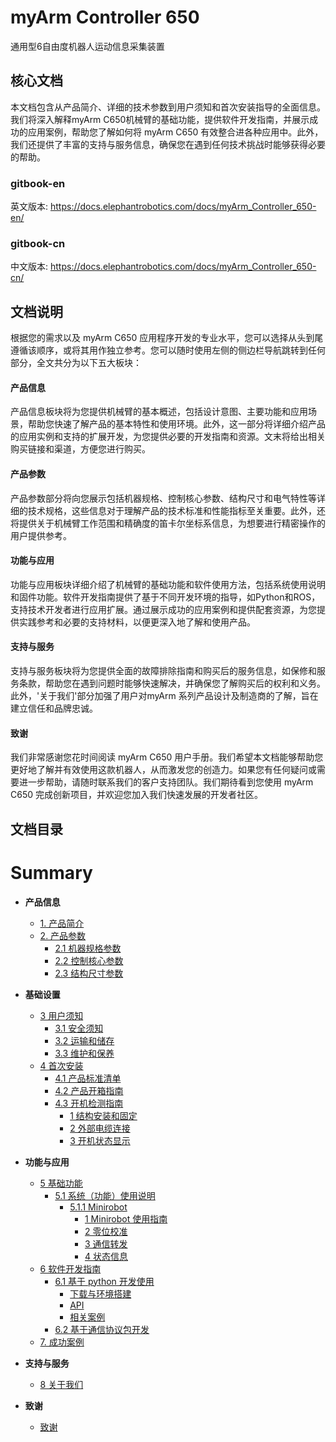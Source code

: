 # myArm Controller 650
通用型6自由度机器人运动信息采集装置    

核心文档
---

本文档包含从产品简介、详细的技术参数到用户须知和首次安装指导的全面信息。我们将深入解释myArm C650机械臂的基础功能，提供软件开发指南，并展示成功的应用案例，帮助您了解如何将 myArm C650 有效整合进各种应用中。此外，我们还提供了丰富的支持与服务信息，确保您在遇到任何技术挑战时能够获得必要的帮助。
### gitbook-en
英文版本: https://docs.elephantrobotics.com/docs/myArm_Controller_650-en/
### gitbook-cn
中文版本: https://docs.elephantrobotics.com/docs/myArm_Controller_650-cn/

文档说明
---

根据您的需求以及 myArm C650 应用程序开发的专业水平，您可以选择从头到尾遵循该顺序，或将其用作独立参考。您可以随时使用左侧的侧边栏导航跳转到任何部分，全文共分为以下五大板块：

#### 产品信息
产品信息板块将为您提供机械臂的基本概述，包括设计意图、主要功能和应用场景，帮助您快速了解产品的基本特性和使用环境。此外，这一部分将详细介绍产品的应用实例和支持的扩展开发，为您提供必要的开发指南和资源。文末将给出相关购买链接和渠道，方便您进行购买。

#### 产品参数
产品参数部分将向您展示包括机器规格、控制核心参数、结构尺寸和电气特性等详细的技术规格，这些信息对于理解产品的技术标准和性能指标至关重要。此外，还将提供关于机械臂工作范围和精确度的笛卡尔坐标系信息，为想要进行精密操作的用户提供参考。

#### 功能与应用
功能与应用板块详细介绍了机械臂的基础功能和软件使用方法，包括系统使用说明和固件功能。软件开发指南提供了基于不同开发环境的指导，如Python和ROS，支持技术开发者进行应用扩展。通过展示成功的应用案例和提供配套资源，为您提供实践参考和必要的支持材料，以便更深入地了解和使用产品。

#### 支持与服务
支持与服务板块将为您提供全面的故障排除指南和购买后的服务信息，如保修和服务条款，帮助您在遇到问题时能够快速解决，并确保您了解购买后的权利和义务。此外，'关于我们'部分加强了用户对myArm 系列产品设计及制造商的了解，旨在建立信任和品牌忠诚。

#### 致谢
我们非常感谢您花时间阅读 myArm C650 用户手册。我们希望本文档能够帮助您更好地了解并有效使用这款机器人，从而激发您的创造力。如果您有任何疑问或需要进一步帮助，请随时联系我们的客户支持团队。我们期待看到您使用 myArm C650 完成创新项目，并欢迎您加入我们快速发展的开发者社区。


文档目录  
---
# Summary

- **产品信息**

  - [1. 产品简介](2-ProductInformation/1-ProductIntroduction/1-ProductIntroduction.md)
  - [2. 产品参数](2-ProductInformation/2-ProductParameters/README.md)
    - [2.1 机器规格参数](2-ProductInformation/2-ProductParameters/2.1-MachineSpecifications/2.1.1-MachineSpecifications.md)
    - [2.2 控制核心参数](2-ProductInformation/2-ProductParameters/2.2-ControlCoreParameters/2.2.1-ControlCoreParameter.md)
    - [2.3 结构尺寸参数](2-ProductInformation/2-ProductParameters/2.3-StructuralSizeParameters/2.3.1-StructureParameter.md)
      <!-- - [2.4 电气特性参数]() -->
      <!-- - [2.5 笛卡尔坐标系]() -->

- **基础设置**

  - [3 用户须知](3-BasicSettings/3-UserInstructions/README.md)
    - [3.1 安全须知](3-BasicSettings/3-UserInstructions/3.1-SafetyInstructions/1-SafetyInstruction.md)
    - [3.2 运输和储存](3-BasicSettings/3-UserInstructions/3.2-TransportAndStorage/1-TransportandStorage.md)
    - [3.3 维护和保养](3-BasicSettings/3-UserInstructions/3.3-MaintenanceAndCare/1-MaintenanceandCare.md)
    <!-- - [3.4 常见问题解决]() -->
  - [4 首次安装](3-BasicSettings/4-FirstTimeInstallation/4.1-ProductStandardList/4.1.1-List.md)
    - [4.1 产品标准清单](3-BasicSettings/4-FirstTimeInstallation/4.1-ProductStandardList/4.1.1-List.md)
    - [4.2 产品开箱指南](3-BasicSettings/4-FirstTimeInstallation/4.2-ProductUnboxingGuide/4.2.1-Unboxing.md)
    - [4.3 开机检测指南](3-BasicSettings/4-FirstTimeInstallation/4.3-PowerOnDetectionGuide/0_StartRobot.md)
      - [1 结构安装和固定](3-BasicSettings/4-FirstTimeInstallation/4.3-PowerOnDetectionGuide/1_StructuralInstallation.md)
      - [2 外部电缆连接](3-BasicSettings/4-FirstTimeInstallation/4.3-PowerOnDetectionGuide/2_ExternalCableConnection.md)
      - [3 开机状态显示](3-BasicSettings/4-FirstTimeInstallation/4.3-PowerOnDetectionGuide/3_PowerOnStatusDisplay.md)
          <!-- - [4 基本功能检测](3-BasicSettings/4-FirstTimeInstallation/4.3-PowerOnDetectionGuide/4_BasicFunctionDetection.md) -->
          <!-- - [4.4 安装视频教程]() -->

- **功能与应用**

  - [5 基础功能](4-FunctionsAndApplications/5-BasicFunctions/5.1-SystemInstructionsForUse/5.1.1-Minirobot/README.md)
    - [5.1 系统（功能）使用说明](4-FunctionsAndApplications/5-BasicFunctions/5.1-SystemInstructionsForUse/5.1.1-Minirobot/README.md)
      - [5.1.1 Minirobot](4-FunctionsAndApplications/5-BasicFunctions/5.1-SystemInstructionsForUse/5.1.1-Minirobot/README.md)
        - [1 Minirobot 使用指南](4-FunctionsAndApplications/5-BasicFunctions/5.1-SystemInstructionsForUse/5.1.1-Minirobot/5.1.1.1-MinirobotGuide.md)
        - [2 零位校准](4-FunctionsAndApplications/5-BasicFunctions/5.1-SystemInstructionsForUse/5.1.1-Minirobot/5.1.1.2-calibrate.md)
        - [3 通信转发](4-FunctionsAndApplications/5-BasicFunctions/5.1-SystemInstructionsForUse/5.1.1-Minirobot/5.1.1.3-transponder.md)
        - [4 状态信息](4-FunctionsAndApplications/5-BasicFunctions/5.1-SystemInstructionsForUse/5.1.1-Minirobot/5.1.1.4-information.md)

  <!-- - [5.2 软件使用说明]()  -->
  <!-- - [5.3 固件功能说明]() -->

  - [6 软件开发指南](4-FunctionsAndApplications/6-SDKDevelopment/README.md)
    - [6.1 基于 python 开发使用](4-FunctionsAndApplications/6-SDKDevelopment/5.1-BasedOnPythonDevelopmentAndUse/1_download.md)
      - [下载与环境搭建](4-FunctionsAndApplications/6-SDKDevelopment/5.1-BasedOnPythonDevelopmentAndUse/1_download.md>)
      - [API](4-FunctionsAndApplications/6-SDKDevelopment/5.1-BasedOnPythonDevelopmentAndUse/2_API.md>)
      - [相关案例](4-FunctionsAndApplications/6-SDKDevelopment/5.1-BasedOnPythonDevelopmentAndUse/6_example.md>)
    - [6.2 基于通信协议包开发](4-FunctionsAndApplications/6-SDKDevelopment/5.4-DevelopmentBasedOnCommunicationProtocolPackage/5.4.1-CommunicationDoc.md)
  
  <!-- - [6.2 基于 ROS1 开发使用]() -->
  <!-- - [6.3 基于 ROS2 开发使用]() -->

  - [7. 成功案例](4-FunctionsAndApplications/7-SuccessfulCases/7-SuccessfulCases.md)
    <!-- - [8. 配套资源]() -->
      <!-- - [8.1 产品资料]() -->
      <!-- - [8.2 产品图纸]() -->
      <!-- - [8.3 软件资料及源码]() -->
      <!-- - [8.4 系统资料]() -->
      <!-- - [8.5 宣传资料]() -->

- **支持与服务**

  - [8 关于我们](5-SupportAndService/5-SupportAndService.md)

- **致谢**
  - [致谢](6-Acknowledgments/6-Acknowledgments.md)